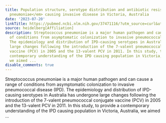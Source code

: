 ```yaml
---
title: Population structure, serotype distribution and antibiotic resistance of <em>Streptococcus
  pneumoniae</em> causing invasive disease in Victoria, Australia
date: '2023-07-20'
linkTitle: https://pubmed.ncbi.nlm.nih.gov/37471116/?utm_source=curl&utm_medium=rss&utm_campaign=pubmed-2&utm_content=1FakS-2QOkCT8HsMOQP1bCRQ4YzyumYOmxmF0moLsQ3dFB1E9V&fc=20220326224207&ff=20230720211418&v=2.17.9.post6+86293ac
source: heidelberg[Affiliation]
description: Streptococcus pneumoniae is a major human pathogen and can cause a range
  of conditions from asymptomatic colonization to invasive pneumococcal disease (IPD).
  The epidemiology and distribution of IPD-causing serotypes in Australia has undergone
  large changes following the introduction of the 7-valent pneumococcal conjugate
  vaccine (PCV) in 2005 and the 13-valent PCV in 2011. In this study, to provide a
  contemporary understanding of the IPD causing population in Victoria, Australia,
  we aimed ...
disable_comments: true
---
```

Streptococcus pneumoniae is a major human pathogen and can cause a range of conditions from asymptomatic colonization to invasive pneumococcal disease (IPD). The epidemiology and distribution of IPD-causing serotypes in Australia has undergone large changes following the introduction of the 7-valent pneumococcal conjugate vaccine (PCV) in 2005 and the 13-valent PCV in 2011. In this study, to provide a contemporary understanding of the IPD causing population in Victoria, Australia, we aimed ...